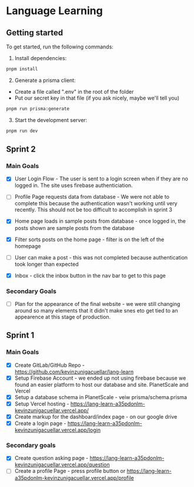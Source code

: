 # Language Learning

## Getting started

To get started, run the following commands:

1. Install dependencies:

```bash
pnpm install
```

2. Generate a prisma client:

- Create a file called ".env" in the root of the folder
- Put our secret key in that file (if you ask nicely, maybe we'll tell you)

```bash
pnpm run prisma:generate
```

3. Start the development server:

```bash
pnpm run dev
```

## Sprint 2

### Main Goals
 - [x] User Login Flow - The user is sent to a login screen when if they are no logged in. The site uses firebase authenticiation.
 - [ ] Profile Page requests data from database - We were not able to complete this because the authentication wasn't working until very recently. This should not be too difficult to accomplish in sprint 3
 - [x] Home page loads in sample posts from database - once logged in, the posts shown are sample posts from the database
 - [x] Filter sorts posts on the home page - filter is on the left of the homepage
 - [ ] User can make a post - this was not completed because authentication took longer than expected
 - [x] Inbox - click the inbox button in the nav bar to get to this page


### Secondary Goals
 - [ ] Plan for the appearance of the final website - we were still changing around so many elements that it didn't make snes eto get tied to an appearence at this stage of production.



## Sprint 1

### Main Goals

- [x] Create GitLab/GitHub Repo - https://github.com/kevinzunigacuellar/lang-learn
- [x] Setup Firebase Account - we ended up not using firebase because we found an easier platform to host our database and site. PlanetScale and Vercel
- [x] Setup a database schema in PlanetScale - veiw prisma/schema.prisma
- [x] Setup Vercel hosting - https://lang-learn-a35pdonlm-kevinzunigacuellar.vercel.app/
- [x] Create markup for the dashboard/index page - on our google drive
- [x] Create a login page - https://lang-learn-a35pdonlm-kevinzunigacuellar.vercel.app/login

### Secondary goals

- [x] Create question asking page - https://lang-learn-a35pdonlm-kevinzunigacuellar.vercel.app/question
- [ ] Create a profile Page - press profile button or https://lang-learn-a35pdonlm-kevinzunigacuellar.vercel.app/profile
